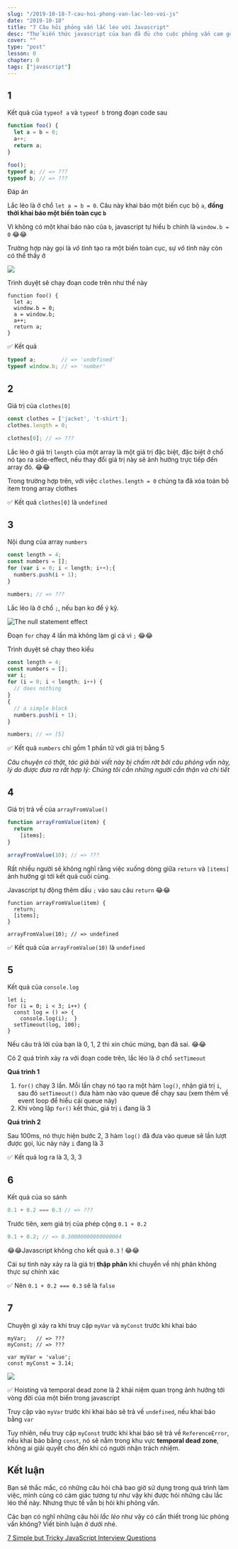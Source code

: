 ```yaml
---
slug: "/2019-10-18-7-cau-hoi-phong-van-lac-leo-voi-js"
date: "2019-10-18"
title: "7 Câu hỏi phỏng vấn lắc léo với Javascript"
desc: "Thử kiến thức javascript của bạn đã đủ cho cuộc phỏng vấn cam go sắp tới chưa"
cover: ""
type: "post"
lesson: 0
chapter: 0
tags: ["javascript"]
---
```


## 1

Kết quả của `typeof a` và `typeof b` trong đoạn code sau

```js
function foo() {
  let a = b = 0;
  a++;
  return a;
}

foo();
typeof a; // => ???
typeof b; // => ???
```

Đáp án

Lắc léo là ở chổ `let a = b = 0`. Câu này khai báo một biến cục bộ `a`, **đồng thời khai báo một biến toàn cục `b`**

Vì không có một khai báo nào của `b`, javascript tự hiểu b chính là `window.b = 0` 😂😂

Trường hợp này gọi là *vô tình* tạo ra một biến toàn cục, sự *vô tình* này còn có thể thấy ở

![](https://dmitripavlutin.com/static/41b7ea0d888dd9b298e41b9ff9bf4590/a8429/accitental-global-variables.webp)

Trình duyệt sẽ  chạy đoạn code trên như thế này

```js{2-4}
function foo() {
  let a;
  window.b = 0;
  a = window.b;
  a++;
  return a;
}
```

✅ Kết quả

```javascript
typeof a;        // => 'undefined'
typeof window.b; // => 'number'
```

## 2

Giá trị của `clothes[0]`

```js
const clothes = ['jacket', 't-shirt'];
clothes.length = 0;

clothes[0]; // => ???
```

Lắc léo ở giá trị `length` của một array là một giá trị đặc biệt, đặc biệt ở chổ nó tạo ra side-effect, nếu thay đổi giá trị này sẽ ảnh hưởng trực tiếp đến array đó. 😂😂

Trong trường hợp trên, với việc `clothes.length = 0` chúng ta đã xóa toàn bộ item trong array clothes

✅ Kết quả `clothes[0]` là `undefined`

## 3

Nội dung của array `numbers`

```js
const length = 4;
const numbers = [];
for (var i = 0; i < length; i++);{
  numbers.push(i + 1);
}

numbers; // => ???
```

Lắc léo là ở chổ `;`, nếu bạn ko để ý kỹ.

![The null statement effect](https://dmitripavlutin.com/static/edd9c7bd7fa83cc909f5b7694686bdfd/89df5/for-and-null-statement-pitfall-4.png)

Đoạn `for` chạy 4 lần mà không làm gì cả vì `;` 😂😂

Trình duyệt sẽ chạy theo kiểu

```javascript
const length = 4;
const numbers = [];
var i;
for (i = 0; i < length; i++) {
  // does nothing
}
{
  // a simple block
  numbers.push(i + 1);
}

numbers; // => [5]
```

✅ Kết quả `numbers` chỉ gồm 1 phần tử với giá trị bằng 5

_Câu chuyện có thật, tác giả bài viết này bị chấm rớt bởi câu phỏng vấn này, lý do được đưa ra rất hợp lý: Chúng tôi cần những người cẩn thận và chi tiết_

## 4

Giá trị trả về của `arrayFromValue()`

```javascript
function arrayFromValue(item) {
  return
    [items];
}

arrayFromValue(10); // => ???
```

Rất nhiều người sẽ không nghĩ rằng việc xuống dòng giữa `return` và `[items]` ảnh hưởng gì tới kết quả cuối cùng.

Javascript tự động thêm dấu `;` vào sau câu `return` 😂😂

```javascript{2}
function arrayFromValue(item) {
  return;  
  [items];
}

arrayFromValue(10); // => undefined
```

✅ Kết quả của `arrayFromValue(10)` là `undefined`

## 5

Kết quả của `console.log`

```javascript{4}
let i;
for (i = 0; i < 3; i++) {
  const log = () => {
    console.log(i);  }
  setTimeout(log, 100);
}
```

Nếu câu trả lời của bạn là 0, 1, 2 thì xin chúc mừng, bạn đã sai. 😂😂

Có 2 quá trình xảy ra với đoạn code trên, lắc léo là ở chổ `setTimeout`

**Quá trình 1**

1. `for()` chạy 3 lần. Mỗi lần chạy nó tạo ra một hàm `log()`, nhận giá trị `i`, sau đó `setTimeout()` đưa hàm nào vào queue để chạy sau (xem thêm về event loop để hiểu cái queue này)
2. Khi vòng lặp `for()` kết thúc, giá trị `i` đang là 3

**Quá trình 2**

Sau 100ms, nó thực hiện bước 2, 3 hàm `log()` đã đưa vào queue sẽ lần lượt được gọi, lúc này này `i` đang là 3

✅ Kết quả log ra là 3, 3, 3

## 6

Kết quả của so sánh

```js
0.1 + 0.2 === 0.3 // => ???
```

Trước tiên, xem giá trị của phép cộng `0.1 + 0.2`

```js
0.1 + 0.2; // => 0.30000000000000004
```

😂😂Javascript không cho kết quả `0.3` ! 😂😂

Cái sự tình này xảy ra là giá trị **thập phân** khi chuyển về nhị phân không thực sự chính xác

✅ Nên `0.1 + 0.2 === 0.3` sẽ là `false`

## 7

Chuyện gì xảy ra khi truy cập `myVar` và `myConst` trước khi khai báo

```js{1,2}
myVar;   // => ???
myConst; // => ???

var myVar = 'value';
const myConst = 3.14;
```
![](https://dmitripavlutin.com/static/670c31f21f45e9b8a453e726293f4de0/a8429/temporal-dead-zone-and-hoisting-javascript.webp)

✅ Hoisting và temporal dead zone là 2 khái niệm quan trọng ảnh hưởng tới vòng đời của một biến trong javascript

Truy cập vào `myVar` trước khi khai báo sẽ trả về `undefined`, nếu khai báo bằng `var`

Tuy nhiên, nếu truy cập `myConst` trước khi khai báo sẽ trả về `ReferenceError`, nếu khai báo bằng `const`, nó sẽ nằm trong khu vực **temporal dead zone**, không ai giải quyết cho đến khi có người nhận trách nhiệm.

## Kết luận

Bạn sẽ thắc mắc, có những câu hỏi chả bao giờ sử dụng trong quá trình làm việc, mình cũng có cảm giác tương tự như vậy khi được hỏi những câu lắc léo thế này. Nhưng thực tế vẫn bị hỏi khi phỏng vấn.

Các bạn có nghĩ những câu hỏi *lắc léo* như vậy có cần thiết trong lúc phỏng vấn không? Viết bình luận ở dưới nhé.

[7 Simple but Tricky JavaScript Interview Questions](https://dmitripavlutin.com/simple-but-tricky-javascript-interview-questions/)
